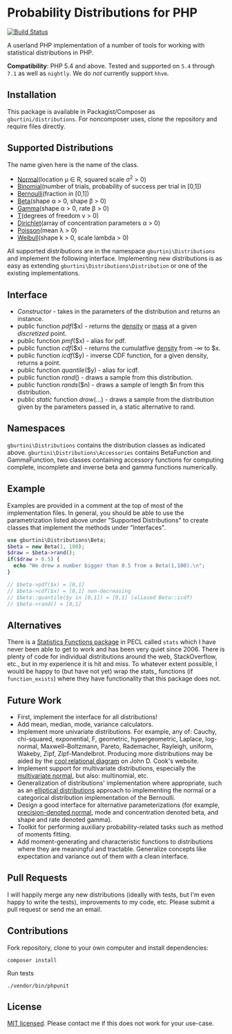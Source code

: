 # Probability Distributions for PHP

[![Build Status](https://travis-ci.org/gburtini/Probability-Distributions-for-PHP.svg)](https://travis-ci.org/gburtini/Probability-Distributions-for-PHP.svg)

A userland PHP implementation of a number of tools for working with statistical distributions in PHP.

**Compatibility**: PHP 5.4 and above. Tested and supported on `5.4` through `7.1` as well as `nightly`. We do _not_ currently support `hhvm`.

## Installation

This package is available in Packagist/Composer as `gburtini/distributions`. For noncomposer uses, clone the repository and require files directly.

## Supported Distributions

The name given here is the name of the class.

* [Normal](https://en.wikipedia.org/wiki/Normal_distribution)(location μ ∈ R, squared scale σ<sup>2</sup> > 0)
* [Binomial](https://en.wikipedia.org/wiki/Binomial_distribution)(number of trials, probability of success per trial in [0,1])
* [Bernoulli](https://en.wikipedia.org/wiki/Bernoulli_distribution)(fraction in [0,1])
* [Beta](https://en.wikipedia.org/wiki/Beta_distribution)(shape α > 0, shape β > 0)
* [Gamma](https://en.wikipedia.org/wiki/Gamma_distribution)(shape α > 0, rate β > 0)
* [T](https://en.wikipedia.org/wiki/Student's_t_distribution)(degrees of freedom v > 0)
* [Dirichlet](https://en.wikipedia.org/wiki/Dirichlet_distribution)(array of concentration parameters α > 0)
* [Poisson](https://en.wikipedia.org/wiki/Poisson_distribution)(mean λ > 0)
* [Weibull](https://en.wikipedia.org/wiki/Weibull_distribution)(shape k > 0, scale lambda > 0)

All supported distributions are in the namespace `gburtini\Distributions` and implement the following interface. Implementing new distributions is as easy as extending `gburtini\Distributions\Distribution` or one of the existing implementations.

## Interface

* _Constructor_ - takes in the parameters of the distribution and returns an instance.
* public function _pdf_($x) - returns the [density](https://en.wikipedia.org/wiki/Probability_density_function) or [mass](https://en.wikipedia.org/wiki/Probability_mass_function) at a given _discretized_ point.
* public function _pmf_($x) - alias for pdf.
* public function _cdf_($x) - returns the cumulatfive [density](https://en.wikipedia.org/wiki/Probability_density_function) from -∞ to $x.
* public function _icdf_($y) - inverse CDF function, for a given density, returns a point.
* public function _quantile_($y) - alias for icdf.
* public function _rand_() - draws a sample from this distribution.
* public function _rands_($n) - draws a sample of length $n from this distribution.
* public _static_ function _draw_(...) - draws a sample from the distribution given by the parameters passed in, a static alternative to rand.

## Namespaces

`gburtini\Distributions` contains the distribution classes as indicated above.
`gburtini\Distributions\Accessories` contains BetaFunction and GammaFunction, two classes containing accessory functions for computing complete, incomplete and inverse beta and gamma functions numerically.

## Example

Examples are provided in a comment at the top of most of the implementation files. In general, you should be able to use the parametrization listed above under "Supported Distributions" to create classes that implement the methods under "Interfaces".

```php
use gburtini\Distributions\Beta;
$beta = new Beta(1, 100);
$draw = $beta->rand();
if($draw > 0.5) {
  echo "We drew a number bigger than 0.5 from a Beta(1,100).\n";
}

// $beta->pdf($x) = [0,1]
// $beta->cdf($x) = [0,1] non-decreasing
// $beta::quantile($y in [0,1]) = [0,1] (aliased Beta::icdf)
// $beta->rand() = [0,1]
```

## Alternatives

There is a [Statistics Functions package](http://php.net/manual/en/ref.stats.php) in PECL called `stats` which I have never been able to get to work and has been very quiet since 2006. There is plenty of code for individual distributions around the web, StackOverflow, etc., but in my experience it is hit and miss. To whatever extent possible, I would be happy to (but have not yet) wrap the stats\_ functions (if `function_exists`) where they have functionality that this package does not.

## Future Work

* First, implement the interface for all distributions!
* Add mean, median, mode, variance calculators.
* Implement more univariate distributions. For example, any of: Cauchy, chi-squared, exponential, F, geometric, hypergeometric, Laplace, log-normal, Maxwell–Boltzmann, Pareto, Rademacher, Rayleigh, uniform, Wakeby, Zipf, Zipf-Mandelbrot. Producing more distributions may be aided by the [cool relational diagram](http://www.johndcook.com/blog/distribution_chart/) on John D. Cook's website.
* Implement support for multivariate distributions, especially the [multivariate normal](https://en.wikipedia.org/wiki/Multivariate_normal_distribution), but also: multinomial, etc.
* Generalization of distributions' implementation where appropriate, such as an [elliptical distributions](https://en.wikipedia.org/wiki/Elliptical_distribution) approach to implementing the normal or a categorical distribution implementation of the Bernoulli.
* Design a good interface for alternative parameterizations (for example, [precision-denoted normal](https://en.wikipedia.org/wiki/Normal_distribution#Alternative_parameterizations), mode and concentration denoted beta, and shape and rate denoted gamma).
* Toolkit for performing auxiliary probability-related tasks such as method of moments fitting.
* Add moment-generating and characteristic functions to distributions where they are meaningful and tractable. Generalize concepts like expectation and variance out of them with a clean interface.

## Pull Requests

I will happily merge any new distributions (ideally with tests, but I'm even happy to write the tests), improvements to my code, etc. Please submit a pull request or send me an email.

## Contributions

Fork repository, clone to your own computer and install dependencies:

    composer install
    
Run tests

    ./vendor/bin/phpunit

## License

[MIT licensed](https://tldrlegal.com/license/mit-license). Please contact me if this does not work for your use-case.
